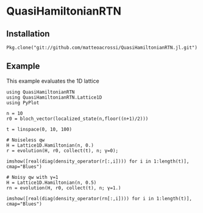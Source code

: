 # QuasiHamiltonianRTN

## Installation

    Pkg.clone("git://github.com/matteoacrossi/QuasiHamiltonianRTN.jl.git")

## Example

This example evaluates the 1D lattice

    using QuasiHamiltonianRTN
    using QuasiHamiltonianRTN.Lattice1D
    using PyPlot

    n = 10
    r0 = bloch_vector(localized_state(n,floor((n+1)/2)))

    t = linspace(0, 10, 100)

    # Noiseless qw
    H = Lattice1D.Hamiltonian(n, 0.)
    r = evolution(H, r0, collect(t), n; γ=0);

    imshow([real(diag(density_operator(r[:,i]))) for i in 1:length(t)], cmap="Blues")

    # Noisy qw with γ=1
    H = Lattice1D.Hamiltonian(n, 0.5)
    rn = evolution(H, r0, collect(t), n; γ=1.)

    imshow([real(diag(density_operator(rn[:,i]))) for i in 1:length(t)], cmap="Blues")
